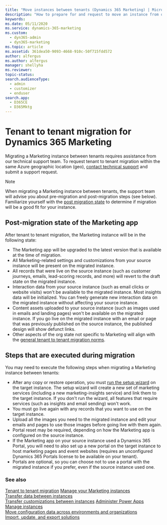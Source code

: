 ```yaml
---
title: "Move instances between tenants (Dynamics 365 Marketing) | Microsoft Docs"
description: "How to prepare for and request to move an instance from one tenant to another"
keywords:
ms.date: 05/11/2020
ms.service: dynamics-365-marketing
ms.custom: 
  - dyn365-admin
  - dyn365-marketing
ms.topic: article
ms.assetid: 361dea50-9093-4668-910c-50f715fdd572
author: alfergus
ms.author: alfergus
manager: shellyha
ms.reviewer:
topic-status:
search.audienceType: 
  - admin
  - customizer
  - enduser
search.app: 
  - D365CE
  - D365Mktg
---
```


# Tenant to tenant migration for Dynamics 365 Marketing

Migrating a Marketing instance between tenants requires assistance from our technical support team. To request tenant to tenant migration within the same Azure geographic location (geo), [contact technical support](https://docs.microsoft.com/dynamics365/admin/contact-technical-support) and submit a support request.

> [!NOTE]
> When migrating a Marketing instance between tenants, the support team will advise you about pre-migration and post-migration steps (see below). Familiarize yourself with the [post migration state](#Marketing-app-post-migration-state) to determine if migration will be a good fit for your instance.

## Post-migration state of the Marketing app

After tenant to tenant migration, the Marketing instance will be in the following state:

- The Marketing app will be upgraded to the latest version that is available at the time of migration.
- All Marketing-related settings and customizations from your source instance will be present on the migrated instance.
- All records that were live on the source instance (such as customer journeys, emails, lead-scoring records, and more) will revert to the draft state on the migrated instance.
- Interaction data from your source instance (such as email clicks or website visits) won't be available to the migrated instance. Most insights data will be initialized. You can freely generate new interaction data on the migrated instance without affecting your source instance.
- Content assets uploaded to your source instance (such as images used in emails and landing pages) won't be available on the migrated instance. If you go live on the migrated instance with an email or page that was previously published on the source instance, the published design will show defunct links.
- Other aspects of the org state not specific to Marketing will align with the [general tenant to tenant migration norms](https://docs.microsoft.com/dynamics365/admin/move-instance-tenant).

## Steps that are executed during migration

You may need to execute the following steps when migrating a Marketing instance between tenants:

- After any copy or restore operation, you must [run the setup wizard](purchase-setup.md#run-the-marketing-setup-wizard) on the target instance. The setup wizard will create a new set of marketing services (including a new marketing-insights service) and link them to the target instance. If you don't run the wizard, all features that require services (such as insights and email sending) won't work.
- You must go live again with any records that you want to use on the target instance.
- Upload all the images you need to the migrated instance and edit your emails and pages to use those images before going live with them again.
- Portal reset may be required, depending on how the Marketing app is configured on the source instance.
- If the Marketing app on your source instance used a Dynamics 365 Portal, you will need to also set up a new portal on the target instance to host marketing pages and event websites (requires an unconfigured Dynamics 365 Portals license to be available on your tenant).
- Portals are optional, so you can choose not to use a portal with the migrated instance if you prefer, even if the source instance used one.

### See also

[Tenant to tenant migration](https://docs.microsoft.com/dynamics365/admin/move-instance-tenant)
[Manage your Marketing instances](manage-marketing-instances.md)  
[Transfer data between instances](transfer-data.md)  
[Transfer customizations between instances](transfer-solution.md)
[Administer Power Apps](https://docs.microsoft.com/power-platform/admin/admin-guide)  
[Manage instances](https://docs.microsoft.com/dynamics365/admin/new-instance-management)  
[Move configuration data across environments and organizations](https://docs.microsoft.com/power-platform/admin/manage-configuration-data)  
[Import, update, and export solutions](https://docs.microsoft.com/powerapps/maker/common-data-service/import-update-export-solutions)